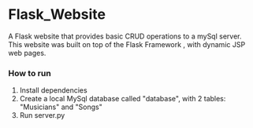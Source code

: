 # Flask_Website
A Flask website that provides basic CRUD operations to a mySql server.
This website was built on top of the Flask Framework , with dynamic JSP web pages.

### How to run
1) Install dependencies
2) Create a local MySql database called "database", with 2 tables: "Musicians" and "Songs"
3) Run server.py